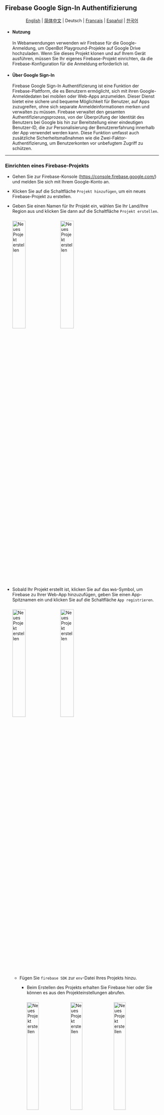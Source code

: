## Firebase Google Sign-In Authentifizierung

<p align="center">
  <a href="README.md">English</a> |
  <a href="README.zh-CN.md">简体中文</a> |
  <span>Deutsch</span> |
  <a href="README.fr-FR.md">Français</a> |
  <a href="README.es-ES.md">Español</a> |
  <a href="README.ko-KR.md">한국어</a>
</p>

- #### Nutzung
  In Webanwendungen verwenden wir Firebase für die Google-Anmeldung, um OpenBot Playground-Projekte auf Google Drive hochzuladen. Wenn Sie dieses Projekt klonen und auf Ihrem Gerät ausführen, müssen Sie Ihr eigenes Firebase-Projekt einrichten, da die Firebase-Konfiguration für die Anmeldung erforderlich ist.
- #### Über Google Sign-In
  Firebase Google Sign-In Authentifizierung ist eine Funktion der Firebase-Plattform, die es Benutzern ermöglicht, sich mit ihren Google-Anmeldedaten bei mobilen oder Web-Apps anzumelden. Dieser Dienst bietet eine sichere und bequeme Möglichkeit für Benutzer, auf Apps zuzugreifen, ohne sich separate Anmeldeinformationen merken und verwalten zu müssen. Firebase verwaltet den gesamten Authentifizierungsprozess, von der Überprüfung der Identität des Benutzers bei Google bis hin zur Bereitstellung einer eindeutigen Benutzer-ID, die zur Personalisierung der Benutzererfahrung innerhalb der App verwendet werden kann. Diese Funktion umfasst auch zusätzliche Sicherheitsmaßnahmen wie die Zwei-Faktor-Authentifizierung, um Benutzerkonten vor unbefugtem Zugriff zu schützen.

****

### Einrichten eines Firebase-Projekts

- Gehen Sie zur Firebase-Konsole (https://console.firebase.google.com/) und melden Sie sich mit Ihrem Google-Konto an.

- Klicken Sie auf die Schaltfläche `Projekt hinzufügen`, um ein neues Firebase-Projekt zu erstellen.

- Geben Sie einen Namen für Ihr Projekt ein, wählen Sie Ihr Land/Ihre Region aus und klicken Sie dann auf die Schaltfläche `Projekt erstellen`.
    <p align="left">
    <img style="padding-right: 2%; padding-top: 2%; padding-bottom: 2%" src="../../../docs/images/firebase_create_project.jpg" alt="Neues Projekt erstellen" width="30%"/>
    <img style="padding-right: 2%;padding-top: 2%; padding-bottom: 2% " src="../../../docs/images/firebase_success_creation.jpg" alt="Neues Projekt erstellen" width="30%"/>
    </p>

- Sobald Ihr Projekt erstellt ist, klicken Sie auf das `Web`-Symbol, um Firebase zu Ihrer Web-App hinzuzufügen, geben Sie einen App-Spitznamen ein und klicken Sie auf die Schaltfläche `App registrieren`.
  <p align="left">
  <img style="padding-right: 2%; padding-top: 2%; padding-bottom: 2%;" src="../../../docs/images/firebase_web_icon.jpg" alt="Neues Projekt erstellen" width="30%"/>
  <img style="padding-right: 2%; padding-top: 2%; padding-bottom: 2%;" src="../../../docs/images/firebase_register_app.jpg" alt="Neues Projekt erstellen" width="30%"/>
  </p>

    - Fügen Sie `firebase SDK` zur `env`-Datei Ihres Projekts hinzu.
        - Beim Erstellen des Projekts erhalten Sie Firebase hier oder Sie können es aus den Projekteinstellungen abrufen.
          <p align="left">
          <img style="padding-right: 2%;padding-top: 2%; padding-bottom: 2%;" src="../../../docs/images/firebase_sdk.jpg" alt="Neues Projekt erstellen" width="30%"/>
          <img style="padding-right: 2%;padding-top: 2%; padding-bottom: 2%;" src="../../../docs/images/firebase_project_setting.jpg" alt="Neues Projekt erstellen" width="30%"/>
          <img style="padding-right: 2%;padding-top: 2%; padding-bottom: 2%;" src="../../../docs/images/firebase_project_setting_config.jpg" alt="Neues Projekt erstellen" width="30%"/>
          </p>

        - Verwendung von Umgebungsvariablen: Wenn Sie Firebase Authentication verwenden, müssen Sie möglicherweise sensible Informationen wie API-Schlüssel, Datenbankanmeldeinformationen und andere Geheimnisse speichern. Um dies sicher zu tun, können Sie Umgebungsvariablen verwenden, um diese Informationen außerhalb Ihres Codes zu speichern, indem Sie die folgenden Schritte ausführen.

            1. Erstellen Sie eine neue Datei im OpenBot Playground namens .env.
                 <p align="left">
                <img style="padding-right: 2%;padding-top: 2%; padding-bottom: 2%;" src="../../../docs/images/firebase_env.jpg" alt="Neues Projekt erstellen" width="30%"/>
                 </p> 

            3. Fügen Sie die folgenden Umgebungsvariablen zur .env-Datei hinzu, die in der firebase.js-Datei verwendet werden.

            ```bash
              REACT_APP_FIREBASE_API_KEY=<REACT_APP_FIREBASE_API_KEY>
              REACT_APP_AUTH_DOMAIN=<REACT_APP_AUTH_DOMAIN>
              REACT_APP_PROJECT_ID=<REACT_APP_PROJECT_ID>
              REACT_APP_STORAGE_BUCKET=<REACT_APP_STORAGE_BUCKET>
              REACT_APP_MESSAGING_SENDER_ID=<REACT_APP_MESSAGING_SENDER_ID>
              REACT_APP_APP_ID=<REACT_APP_APP_ID>
              REACT_APP_MEASUREMENT_ID=<REACT_APP_MEASUREMENT_ID>
              GENERATE_SOURCEMAP=false
            ```

- Aktivieren Sie die Firebase-Authentifizierungsmethode SignIn mit Google.

  <p align="left">

  <img style="padding-right: 2%; padding-top: 2%; padding-bottom: 2%;" src="../../../docs/images/firebase_authentication.jpg" alt="Neues Projekt erstellen" width="30%"/>

  <img style="padding-right: 2%; padding-top: 2%; padding-bottom: 2%;" src="../../../docs/images/firebase_google_option.jpg" alt="Neues Projekt erstellen" width="30%"/>

  <img style="padding-right: 2%;padding-top: 2%; padding-bottom: 2%;" src="../../../docs/images/firebase_google_signin_enable.jpg" alt="Neues Projekt erstellen" width="22.6%"/>

  </p>


- Aktivieren Sie die Firestore-Datenbank, indem Sie im linken Seitenmenü zum Menü "Build" navigieren.
  Klicken Sie auf ``Firestore Database`` aus den Optionen. Klicken Sie dann auf die Schaltfläche ``Datenbank erstellen``.

  <img style="padding-right: 2%; padding-top: 2%; padding-bottom: 2%;" src="../../../docs/images/firestore_database_setup.jpg" alt="Google Cloud Console" width="50%"/>

    - Für sichere Regeln wählen Sie ``Im Produktionsmodus starten`` und wählen Sie den Firestore-Standort für die
      App und klicken Sie auf die Schaltfläche ``Aktivieren``.

      <img style="padding-right: 2%; padding-top: 2%; padding-bottom: 2%;" src="../../../docs/images/firebase_database_production_build.jpg" alt="Google Cloud Console" width="30%"/>
      <img style="padding-right: 2%; padding-top: 2%; padding-bottom: 2%;" src="../../../docs/images/firebase_database_location.jpg" alt="Google Cloud Console" width="30%"/>

        - Sobald Ihre Datenbank erstellt ist, klicken Sie auf ``Regeln``, um Berechtigungen für Lesen und Schreiben zu konfigurieren.

          <img style="padding-right: 2%; padding-top: 2%; padding-bottom: 2%;" src="../../../docs/images/firebase_database_rules.jpg" alt="Google Cloud Console" width="30%"/>

        - Ersetzen Sie die Standardregeln durch den folgenden Code und klicken Sie auf die Schaltfläche ``Veröffentlichen``.

          ```bash
          rules_version = '2';
          service cloud.firestore {
              match /databases/{database}/documents {
                  match /{document=**} {
                      allow read, write: if request.auth != null;
                  }
              }
          }
          ```
        
### Einrichten von Google Drive-Diensten

- #### API aktivieren
  Gehen Sie zur Google Cloud
  Console (https://console.cloud.google.com/) und melden Sie sich
  mit demselben Google-Konto an, das Sie
  für Firebase verwenden. Dies gewährleistet eine nahtlose Integration zwischen den Diensten. Oben auf der Seite sehen Sie den aktuellen Projektnamen. Klicken Sie darauf, um den Projektauswähler zu öffnen. Wählen Sie im Abschnitt `ALLE` das Projekt aus, das Sie zu Firebase hinzugefügt haben, und wechseln Sie zu diesem.

  <img style="padding-right: 2%; padding-top: 2%; padding-bottom: 2%;" src="../../../docs/images/firebase_google_cloud_console.jpg" alt="Google Cloud Console" width="30%"/>
  <img style="padding-right: 2%; padding-top: 2%; padding-bottom: 2%;" src="../../../docs/images/firebase_google_cloud_project.jpg" alt="Google Cloud Console" width="30%"/>

- Nach dem Wechseln sollten Sie unter "Schnellzugriff" eine Option sehen, die als ``APIs & Services`` bezeichnet ist. Klicken Sie darauf.
  Wenn Sie es nicht sofort sehen, müssen Sie möglicherweise auf das Menüsymbol (normalerweise drei horizontale Linien) in der oberen linken Ecke klicken, um das Menü zu erweitern und die Optionen anzuzeigen.

  <img style="padding-right: 2%; padding-top: 2%; padding-bottom: 2%;" src="../../../docs/images/firebase_google_api_services.jpg" alt="Google Cloud Console" width="50%"/>

    - Nachdem Sie "APIs & Services" geöffnet haben, navigieren Sie zum Abschnitt ``Bibliothek``. Hier können Sie nach der Google Drive API suchen.
      <img style="padding-right: 2%; padding-top: 2%; padding-bottom: 2%;" src="../../../docs/images/firebase_google_drive_library.jpg" alt="Google Cloud Console" width="50%"/>

    - Die Google Drive API sollte in den Suchergebnissen erscheinen. Klicken Sie darauf.
      Auf der nächsten Seite finden Sie Informationen zur API. Klicken Sie auf die Schaltfläche "Aktivieren", um sie für Ihr Projekt zu aktivieren.
      Sobald sie aktiviert ist, können Sie auf die Google Drive- und Drive API-Einstellungen zugreifen und diese verwalten.
  
      <img style="padding-right: 2%; padding-top: 2%; padding-bottom: 2%;" src="../../../docs/images/firebase_google_drive_result.jpg" alt="Google Cloud Console" width="30%"/>
      <img style="padding-right: 2%; padding-top: 2%; padding-bottom: 2%;" src="../../../docs/images/firebase_google_drive_enable_api.jpg" alt="Google Cloud Console" width="30%"/>

### Fehlerbehebung

Hier sind einige häufige Probleme, die während des Firebase-Konfigurationsprozesses auftreten können, und deren entsprechende Lösungen.

```bash
  1. Fehler bei ungültigen Anmeldeinformationen: Überprüfen Sie die Browserkonsole auf Fehlermeldungen oder Warnungen im Zusammenhang mit ungültigen Anmeldeinformationen.
```

- Überprüfen Sie, ob Sie die richtige Client-ID und den richtigen API-Schlüssel in der Firebase-Konsole eingegeben haben.
- Stellen Sie sicher, dass keine Tippfehler oder Fehler in den in den Umgebungsvariablen eingegebenen Werten vorhanden sind.
- Stellen Sie sicher, dass Sie die Konfigurationseinstellungen ordnungsgemäß aktiviert haben, wenn Sie die Funktion firebase.auth().signInWithPopup() aufrufen.
- Stellen Sie sicher, dass Sie die richtige Firebase SDK-Version angegeben haben und sich mit dem gültigen Google-Konto anmelden.

```bash
  2. Fehler: Benutzerkonto deaktiviert.
```

- Der einzige Weg, dieses Problem zu beheben, besteht darin, das vorhandene Konto zu reaktivieren oder ein neues zu erstellen.
- Zusätzlich können Sie überprüfen, ob das Konto deaktiviert oder gelöscht wurde, bevor Sie versuchen, es mit Firebase Google Sign-in zu authentifizieren, und eine Fehlermeldung anzeigen, wenn das Konto nicht aktiv ist.

```bash
  3. Fehler bei der Cross-Origin Resource Sharing (CORS): Wenn Sie feststellen, dass das erwartete Verhalten der Webanwendung nicht auftritt, z. B. dass Daten nicht korrekt geladen oder angezeigt werden.
```

- Gehen Sie zur Firebase-Konsole, wählen Sie im Abschnitt Authentifizierung die Registerkarte "Anmeldemethode". Stellen Sie im Abschnitt "Autorisierte Domains" sicher, dass Ihre Webanwendungsdomain hinzugefügt wurde und dass CORS dafür aktiviert ist.
- Wenn Sie einen serverseitigen Authentifizierungsfluss verwenden, stellen Sie sicher, dass Sie die erforderlichen CORS-Header zu Ihrer Serverantwort hinzugefügt haben, um Anfragen von Ihrer Webanwendungsdomain zuzulassen.
- Wenn Sie Ihre Webanwendung auf Firebase Hosting hosten, aktiviert es automatisch CORS für Ihre Domain. Sie können auch Firebase Cloud Run verwenden, um API-Anfragen mit enthaltenen CORS-Headern zu bedienen.